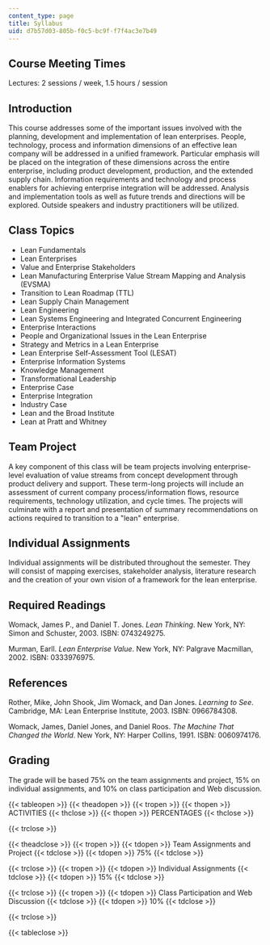```yaml
---
content_type: page
title: Syllabus
uid: d7b57d03-805b-f0c5-bc9f-f7f4ac3e7b49
---
```


Course Meeting Times
--------------------

Lectures: 2 sessions / week, 1.5 hours / session

Introduction
------------

This course addresses some of the important issues involved with the planning, development and implementation of lean enterprises. People, technology, process and information dimensions of an effective lean company will be addressed in a unified framework. Particular emphasis will be placed on the integration of these dimensions across the entire enterprise, including product development, production, and the extended supply chain. Information requirements and technology and process enablers for achieving enterprise integration will be addressed. Analysis and implementation tools as well as future trends and directions will be explored. Outside speakers and industry practitioners will be utilized.

Class Topics
------------

*   Lean Fundamentals
*   Lean Enterprises
*   Value and Enterprise Stakeholders
*   Lean Manufacturing Enterprise Value Stream Mapping and Analysis (EVSMA)
*   Transition to Lean Roadmap (TTL)
*   Lean Supply Chain Management
*   Lean Engineering
*   Lean Systems Engineering and Integrated Concurrent Engineering
*   Enterprise Interactions
*   People and Organizational Issues in the Lean Enterprise
*   Strategy and Metrics in a Lean Enterprise
*   Lean Enterprise Self-Assessment Tool (LESAT)
*   Enterprise Information Systems
*   Knowledge Management
*   Transformational Leadership
*   Enterprise Case
*   Enterprise Integration
*   Industry Case
*   Lean and the Broad Institute
*   Lean at Pratt and Whitney

Team Project
------------

A key component of this class will be team projects involving enterprise-level evaluation of value streams from concept development through product delivery and support. These term-long projects will include an assessment of current company process/information flows, resource requirements, technology utilization, and cycle times. The projects will culminate with a report and presentation of summary recommendations on actions required to transition to a "lean" enterprise.

Individual Assignments
----------------------

Individual assignments will be distributed throughout the semester. They will consist of mapping exercises, stakeholder analysis, literature research and the creation of your own vision of a framework for the lean enterprise.

Required Readings
-----------------

Womack, James P., and Daniel T. Jones. _Lean Thinking_. New York, NY: Simon and Schuster, 2003. ISBN: 0743249275.

Murman, Earll. _Lean Enterprise Value_. New York, NY: Palgrave Macmillan, 2002. ISBN: 0333976975.

References
----------

Rother, Mike, John Shook, Jim Womack, and Dan Jones. _Learning to See_. Cambridge, MA: Lean Enterprise Institute, 2003. ISBN: 0966784308.

Womack, James, Daniel Jones, and Daniel Roos. _The Machine That Changed the World_. New York, NY: Harper Collins, 1991. ISBN: 0060974176.

Grading
-------

The grade will be based 75% on the team assignments and project, 15% on individual assignments, and 10% on class participation and Web discussion.

{{< tableopen >}}
{{< theadopen >}}
{{< tropen >}}
{{< thopen >}}
ACTIVITIES
{{< thclose >}}
{{< thopen >}}
PERCENTAGES
{{< thclose >}}

{{< trclose >}}

{{< theadclose >}}
{{< tropen >}}
{{< tdopen >}}
Team Assignments and Project
{{< tdclose >}}
{{< tdopen >}}
75%
{{< tdclose >}}

{{< trclose >}}
{{< tropen >}}
{{< tdopen >}}
Individual Assignments
{{< tdclose >}}
{{< tdopen >}}
15%
{{< tdclose >}}

{{< trclose >}}
{{< tropen >}}
{{< tdopen >}}
Class Participation and Web Discussion
{{< tdclose >}}
{{< tdopen >}}
10%
{{< tdclose >}}

{{< trclose >}}

{{< tableclose >}}